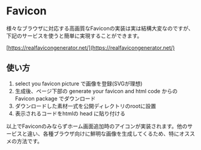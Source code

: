 # Favicon

様々なブラウザに対応する高画質なFaviconの実装は実は結構大変なのですが、下記のサービスを使うと簡単に実現することができます。

[https://realfavicongenerator.net/](https://realfavicongenerator.net/)

## 使い方

1. select you favicon picture で画像を登録\(SVGが理想\)
2. 生成後、ページ下部の generate your favicon and html code からの Favicon package でダウンロード
3. ダウンロードした素材一式を公開ディレクトリのrootに設置
4. 表示されるコードをhtmlの head に貼り付ける

以上でFaviconのみならずホーム画面追加時のアイコンが実装されます。他のサービスと違い、各種ブラウザ向けに鮮明な画像を生成してくるため、特にオススメの方法です。

